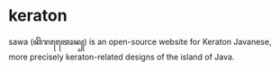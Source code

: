 # keraton
sawa (ꦏꦼꦫꦠꦺꦺꦴꦤ꧀) is an open-source website for Keraton Javanese, more precisely keraton-related designs of the island of Java.

